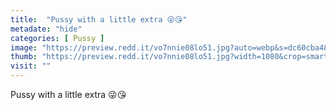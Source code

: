 ```yaml
---
title:  "Pussy with a little extra 😜😘"
metadate: "hide"
categories: [ Pussy ]
image: "https://preview.redd.it/vo7nnie08lo51.jpg?auto=webp&s=dc60cba480f0c13b7e58f6f083aaddb5178297c5"
thumb: "https://preview.redd.it/vo7nnie08lo51.jpg?width=1080&crop=smart&auto=webp&s=b4f1c183b1efe155be1a2919e1663d2401c14cc3"
visit: ""
---
```

Pussy with a little extra 😜😘
